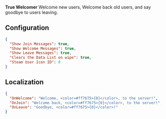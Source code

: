 **True Welcomer** Welcome new users, Welcome back old users, and say goodbye to users leaving.

## Configuration
```json
{
  "Show Join Messages": true,
  "Show Welcome Messages": true,
  "Show Leave Messages": true,
  "Clears the Data List on wipe": true,
  "Steam User Icon ID": 0
}
```

## Localization
```json
{
  "OnWelcome": "Welcome, <color=#ff7675>{0}</color>, to the server!",
  "OnJoin": "Welcome back, <color=#ff7675>{0}</color>, to the server!",
  "OnLeave": "Goodbye, <color=#ff7675>{0}</color>!"
}
```
